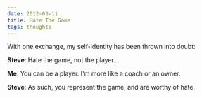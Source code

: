 ```yaml
---
date: 2012-03-11
title: Hate The Game
tags: thoughts
---
```



With one exchange, my self-identity has been thrown into doubt:

**Steve**: Hate the game, not the player... 

**Me**: You can be a player. I'm more like a coach or an owner.

**Steve**: As such, you represent the game, and are worthy of hate.


